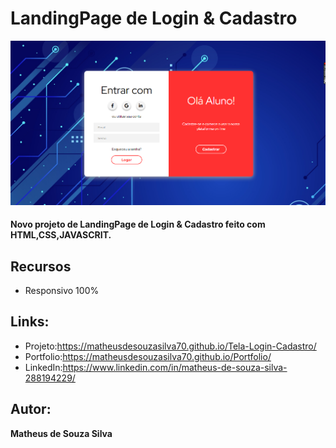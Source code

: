 # LandingPage de Login & Cadastro
![README.md](https://github.com/MatheusdeSouzaSilva70/Tela-Login-Cadastro/blob/main/img/img%20do%20projeto.png)

#### Novo projeto de LandingPage de Login & Cadastro feito com HTML,CSS,JAVASCRIT.

## Recursos
- Responsivo 100%

## Links:
- Projeto:https://matheusdesouzasilva70.github.io/Tela-Login-Cadastro/
- Portfolio:https://matheusdesouzasilva70.github.io/Portfolio/
- LinkedIn:https://www.linkedin.com/in/matheus-de-souza-silva-288194229/

## Autor:
**Matheus de Souza Silva**
